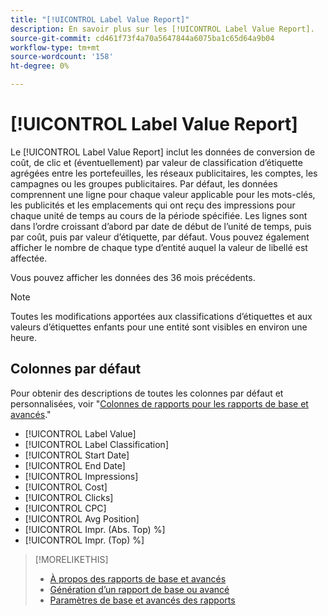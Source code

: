 ```yaml
---
title: "[!UICONTROL Label Value Report]"
description: En savoir plus sur les [!UICONTROL Label Value Report].
source-git-commit: cd461f73f4a70a5647844a6075ba1c65d64a9b04
workflow-type: tm+mt
source-wordcount: '158'
ht-degree: 0%

---
```


# [!UICONTROL Label Value Report]

Le [!UICONTROL Label Value Report] inclut les données de conversion de coût, de clic et (éventuellement) par valeur de classification d’étiquette agrégées entre les portefeuilles, les réseaux publicitaires, les comptes, les campagnes ou les groupes publicitaires. Par défaut, les données comprennent une ligne pour chaque valeur applicable pour les mots-clés, les publicités et les emplacements qui ont reçu des impressions pour chaque unité de temps au cours de la période spécifiée. Les lignes sont dans l’ordre croissant d’abord par date de début de l’unité de temps, puis par coût, puis par valeur d’étiquette, par défaut. Vous pouvez également afficher le nombre de chaque type d’entité auquel la valeur de libellé est affectée.

Vous pouvez afficher les données des 36 mois précédents.

>[!NOTE]
>
>Toutes les modifications apportées aux classifications d’étiquettes et aux valeurs d’étiquettes enfants pour une entité sont visibles en environ une heure.

## Colonnes par défaut

Pour obtenir des descriptions de toutes les colonnes par défaut et personnalisées, voir &quot;[Colonnes de rapports pour les rapports de base et avancés](basic-advanced-report-columns.md).&quot;

* [!UICONTROL Label Value]
* [!UICONTROL Label Classification]
* [!UICONTROL Start Date]
* [!UICONTROL End Date]
* [!UICONTROL Impressions]
* [!UICONTROL Cost]
* [!UICONTROL Clicks]
* [!UICONTROL CPC]
* [!UICONTROL Avg Position]
* [!UICONTROL Impr. (Abs. Top) %]
* [!UICONTROL Impr. (Top) %]

>[!MORELIKETHIS]
>
>* [À propos des rapports de base et avancés](basic-advanced-report-about.md)
>* [Génération d’un rapport de base ou avancé](basic-advanced-report-generate.md)
>* [Paramètres de base et avancés des rapports](basic-advanced-report-settings.md)

